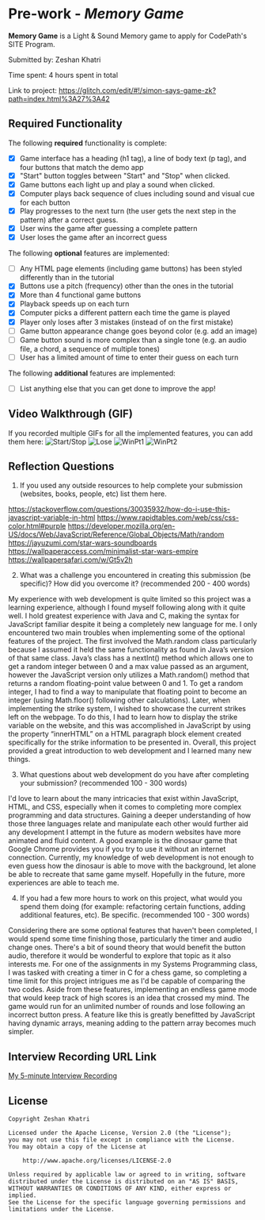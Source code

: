 # Pre-work - *Memory Game*

**Memory Game** is a Light & Sound Memory game to apply for CodePath's SITE Program. 

Submitted by: Zeshan Khatri

Time spent: 4 hours spent in total

Link to project: https://glitch.com/edit/#!/simon-says-game-zk?path=index.html%3A27%3A42

## Required Functionality

The following **required** functionality is complete:

* [x] Game interface has a heading (h1 tag), a line of body text (p tag), and four buttons that match the demo app
* [x] "Start" button toggles between "Start" and "Stop" when clicked. 
* [x] Game buttons each light up and play a sound when clicked. 
* [x] Computer plays back sequence of clues including sound and visual cue for each button
* [x] Play progresses to the next turn (the user gets the next step in the pattern) after a correct guess. 
* [x] User wins the game after guessing a complete pattern
* [x] User loses the game after an incorrect guess

The following **optional** features are implemented:

* [ ] Any HTML page elements (including game buttons) has been styled differently than in the tutorial
* [x] Buttons use a pitch (frequency) other than the ones in the tutorial
* [x] More than 4 functional game buttons
* [x] Playback speeds up on each turn
* [x] Computer picks a different pattern each time the game is played
* [x] Player only loses after 3 mistakes (instead of on the first mistake)
* [ ] Game button appearance change goes beyond color (e.g. add an image)
* [ ] Game button sound is more complex than a single tone (e.g. an audio file, a chord, a sequence of multiple tones)
* [ ] User has a limited amount of time to enter their guess on each turn

The following **additional** features are implemented:

- [ ] List anything else that you can get done to improve the app!

## Video Walkthrough (GIF)

If you recorded multiple GIFs for all the implemented features, you can add them here:
![Start/Stop](http://g.recordit.co/QeOxftmu5T.gif)
![Lose](http://g.recordit.co/u6dN8uU9PV.gif)
![WinPt1](http://g.recordit.co/C4lYWVqjtT.gif)
![WinPt2](http://g.recordit.co/mdMIM03Thb.gif)

## Reflection Questions
1. If you used any outside resources to help complete your submission (websites, books, people, etc) list them here. 

https://stackoverflow.com/questions/30035932/how-do-i-use-this-javascript-variable-in-html
https://www.rapidtables.com/web/css/css-color.html#purple
https://developer.mozilla.org/en-US/docs/Web/JavaScript/Reference/Global_Objects/Math/random
https://jayuzumi.com/star-wars-soundboards
https://wallpaperaccess.com/minimalist-star-wars-empire
https://wallpapersafari.com/w/Gt5v2h

2. What was a challenge you encountered in creating this submission (be specific)? How did you overcome it? (recommended 200 - 400 words) 

My experience with web development is quite limited so this project was a learning experience, although I found myself following along with it quite well. I hold greatest experience with Java and C,
making the syntax for JavaScript familiar despite it being a completely new language for me. I only encountered two main troubles when implementing some of the optional features of the project. The first involved the Math.random class particularly because I assumed it held the same functionality as found in Java’s version of that same class. Java’s class has a nextInt() method which allows one to get a random integer between 0 and a max value passed as an argument, however the JavaScript version only utilizes a Math.random() method that returns a random floating-point value between 0 and 1. To get a random integer, I had to find a way to manipulate that floating point to become an integer (using Math.floor() following other calculations). Later, when implementing the strike system, I wished to showcase the current strikes left on the webpage. To do this, I had to learn how to display the strike variable on the website, and this was accomplished in JavaScript by using the property “innerHTML” on a HTML paragraph block element created specifically for the strike information to be presented in. Overall, this project provided a great introduction to web development and I learned many new things.

3. What questions about web development do you have after completing your submission? (recommended 100 - 300 words) 

I'd love to learn about the many intricacies that exist within JavaScript, HTML, and CSS, especially when it comes to completing more complex programming and data structures. Gaining a deeper understanding of how those three languages relate and manipulate each other would further aid any development I attempt in the future as modern websites have more animated and fluid content. A good example is the dinosaur game that Google Chrome provides you if you try to use it without an internet connection. Currently, my knowledge of web development is not enough to even guess how the dinosaur is able to move with the background, let alone be able to recreate that same game myself. Hopefully in the future, more experiences are able to teach me.

4. If you had a few more hours to work on this project, what would you spend them doing (for example: refactoring certain functions, adding additional features, etc). Be specific. (recommended 100 - 300 words) 

Considering there are some optional features that haven't been completed, I would spend some time finishing those, particularly the timer and audio change ones. There's a bit of sound theory that would benefit the button audio, therefore it would be wonderful to explore that topic as it also interests me. For one of the assignments in my Systems Programming class, I was tasked with creating a timer in C for a chess game, so completing a time limit for this project intrigues me as I'd be capable of comparing the two codes. Aside from these features, implementing an endless game mode that would keep track of high scores is an idea that crossed my mind. The game would run for an unlimited number of rounds and lose following an incorrect button press. A feature like this is greatly benefitted by JavaScript having dynamic arrays, meaning adding to the pattern array becomes much simpler.

## Interview Recording URL Link

[My 5-minute Interview Recording](https://www.loom.com/share/7edd47d35be24be2a42ddfad252e5dca)


## License

    Copyright Zeshan Khatri

    Licensed under the Apache License, Version 2.0 (the "License");
    you may not use this file except in compliance with the License.
    You may obtain a copy of the License at

        http://www.apache.org/licenses/LICENSE-2.0

    Unless required by applicable law or agreed to in writing, software
    distributed under the License is distributed on an "AS IS" BASIS,
    WITHOUT WARRANTIES OR CONDITIONS OF ANY KIND, either express or implied.
    See the License for the specific language governing permissions and
    limitations under the License.
